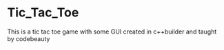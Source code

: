 # Tic_Tac_Toe
This is a tic tac toe game with some GUI created in c++builder and taught by codebeauty
